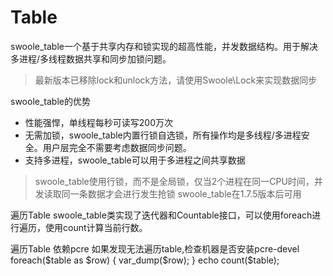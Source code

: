 # Table
swoole_table一个基于共享内存和锁实现的超高性能，并发数据结构。用于解决多进程/多线程数据共享和同步加锁问题。

>最新版本已移除lock和unlock方法，请使用Swoole\Lock来实现数据同步

swoole_table的优势
* 性能强悍，单线程每秒可读写200万次
* 无需加锁，swoole_table内置行锁自选锁，所有操作均是多线程/多进程安全。用户层完全不需要考虑数据同步问题。
* 支持多进程，swoole_table可以用于多进程之间共享数据
>swoole_table使用行锁，而不是全局锁，仅当2个进程在同一CPU时间，并发读取同一条数据才会进行发生抢锁
>swoole_table在1.7.5版本后可用

遍历Table
swoole_table类实现了迭代器和Countable接口，可以使用foreach进行遍历，使用count计算当前行数。

遍历Table 依赖pcre 如果发现无法遍历table,检查机器是否安装pcre-devel
foreach($table as $row)
{
    var_dump($row);
}
echo count($table);
